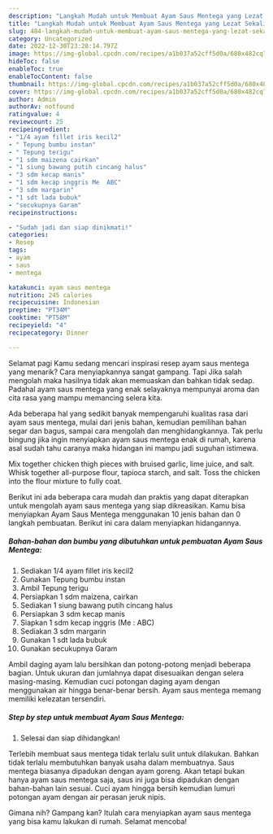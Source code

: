 ```yaml
---
description: "Langkah Mudah untuk Membuat Ayam Saus Mentega yang Lezat Sekali, Buat Buka Puasa}"
title: "Langkah Mudah untuk Membuat Ayam Saus Mentega yang Lezat Sekali, Buat Buka Puasa}"
slug: 484-langkah-mudah-untuk-membuat-ayam-saus-mentega-yang-lezat-sekali-buat-buka-puasa
category: Uncategorized
date: 2022-12-30T23:28:14.797Z
image: https://img-global.cpcdn.com/recipes/a1b037a52cff5d0a/680x482cq70/ayam-saus-mentega-foto-resep-utama.jpg
hideToc: false
enableToc: true
enableTocContent: false
thumbnail: https://img-global.cpcdn.com/recipes/a1b037a52cff5d0a/680x482cq70/ayam-saus-mentega-foto-resep-utama.jpg
cover: https://img-global.cpcdn.com/recipes/a1b037a52cff5d0a/680x482cq70/ayam-saus-mentega-foto-resep-utama.jpg
author: Admin
authorAv: notfound
ratingvalue: 4
reviewcount: 25
recipeingredient:
- "1/4 ayam fillet iris kecil2"
- " Tepung bumbu instan"
- " Tepung terigu"
- "1 sdm maizena cairkan"
- "1 siung bawang putih cincang halus"
- "3 sdm kecap manis"
- "1 sdm kecap inggris Me  ABC"
- "3 sdm margarin"
- "1 sdt lada bubuk"
- "secukupnya Garam"
recipeinstructions:

- "Sudah jadi dan siap dinikmati!"
categories:
- Resep
tags:
- ayam
- saus
- mentega

katakunci: ayam saus mentega 
nutrition: 245 calories
recipecuisine: Indonesian
preptime: "PT34M"
cooktime: "PT58M"
recipeyield: "4"
recipecategory: Dinner

---
```



Selamat pagi Kamu sedang mencari inspirasi resep ayam saus mentega yang menarik? Cara menyiapkannya sangat gampang. Tapi Jika salah mengolah maka hasilnya tidak akan memuaskan dan bahkan tidak sedap. Padahal ayam saus mentega yang enak selayaknya mempunyai aroma dan cita rasa yang mampu memancing selera kita.


Ada beberapa hal yang sedikit banyak mempengaruhi kualitas rasa dari ayam saus mentega, mulai dari jenis bahan, kemudian pemilihan bahan segar dan bagus, sampai cara mengolah dan menghidangkannya. Tak perlu bingung jika ingin menyiapkan ayam saus mentega enak di rumah, karena asal sudah tahu caranya maka hidangan ini mampu jadi suguhan istimewa.

Mix together chicken thigh pieces with bruised garlic, lime juice, and salt. Whisk together all-purpose flour, tapioca starch, and salt. Toss the chicken into the flour mixture to fully coat.


Berikut ini ada beberapa cara mudah dan praktis yang dapat diterapkan untuk mengolah ayam saus mentega yang siap dikreasikan. Kamu bisa menyiapkan Ayam Saus Mentega menggunakan 10 jenis bahan dan 0 langkah pembuatan. Berikut ini cara dalam menyiapkan hidangannya.

<!--inarticleads1-->

##### Bahan-bahan dan bumbu yang dibutuhkan untuk pembuatan Ayam Saus Mentega:

1. Sediakan 1/4 ayam fillet iris kecil2
1. Gunakan  Tepung bumbu instan
1. Ambil  Tepung terigu
1. Persiapkan 1 sdm maizena, cairkan
1. Sediakan 1 siung bawang putih cincang halus
1. Persiapkan 3 sdm kecap manis
1. Siapkan 1 sdm kecap inggris (Me : ABC)
1. Sediakan 3 sdm margarin
1. Gunakan 1 sdt lada bubuk
1. Gunakan secukupnya Garam


Ambil daging ayam lalu bersihkan dan potong-potong menjadi beberapa bagian. Untuk ukuran dan jumlahnya dapat disesuaikan dengan selera masing-masing. Kemudian cuci potongan daging ayam dengan menggunakan air hingga benar-benar bersih. Ayam saus mentega memang memiliki kelezatan tersendiri. 

<!--inarticleads2-->

##### Step by step untuk membuat Ayam Saus Mentega:


1. Selesai dan siap dihidangkan!

Terlebih membuat saus mentega tidak terlalu sulit untuk dilakukan. Bahkan tidak terlalu membutuhkan banyak usaha dalam membuatnya. Saus mentega biasanya dipadukan dengan ayam goreng. Akan tetapi bukan hanya ayam saus mentega saja, saus ini juga bisa dipadukan dengan bahan-bahan lain sesuai. Cuci ayam hingga bersih kemudian lumuri potongan ayam dengan air perasan jeruk nipis. 

Gimana nih? Gampang kan? Itulah cara menyiapkan ayam saus mentega yang bisa kamu lakukan di rumah. Selamat mencoba!
